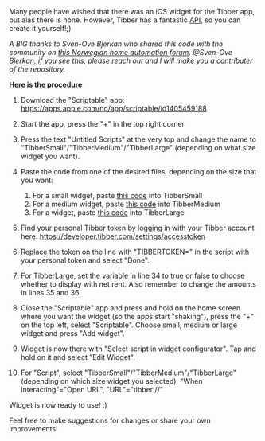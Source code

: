 Many people have wished that there was an iOS widget for the Tibber app, but alas there is none.
However, Tibber has a fantastic [API](https://developer.tibber.com/), so you can create it yourself!;)

*A BIG thanks to Sven-Ove Bjerkan who shared this code with the community on [this Norwegian home automation forum](https://www.hjemmeautomasjon.no/forums/topic/9453-guide-tibber-widget-for-ios/). @Sven-Ove Bjerkan, if you see this, please reach out and I will make you a contributer of the repository.*

**Here is the procedure**
1. Download the "Scriptable" app:  https://apps.apple.com/no/app/scriptable/id1405459188
2. Start the app, press the "+" in the top right corner
3. Press the text "Untitled Scripts" at the very top and change the name to "TibberSmall"/"TibberMedium"/"TibberLarge" (depending on what size widget you want).
4. Paste the code from one of the desired files, depending on the size that you want:
   1. For a small widget, paste [this code](/TibberSmall.js) into TibberSmall
   2. For a medium widget, paste [this code](/TibberMedium.js) into TibberMedium
   3. For a widget, paste [this code](/TibberLarge.js) into TibberLarge

1. Find your personal Tibber token by logging in with your Tibber account here: https://developer.tibber.com/settings/accesstoken

2. Replace the token on the line with "TIBBERTOKEN=" in the script with your personal token and select "Done".

3. For TibberLarge, set the variable in line 34 to true or false to choose whether to display with net rent. Also remember to change the amounts in lines 35 and 36.

4. Close the "Scriptable" app and press and hold on the home screen where you want the widget (so the apps start "shaking"), press the "+" on the top left, select "Scriptable". Choose small, medium or large widget and press "Add widget".

5. Widget is now there with "Select script in widget configurator". Tap and hold on it and select "Edit Widget".

6.  For "Script", select "TibberSmall"/"TibberMedium"/"TibberLarge" (depending on which size widget you selected),
"When interacting"="Open URL",
"URL"="tibber://"

 Widget is now ready to use! :) 

Feel free to make suggestions for changes or share your own improvements!
